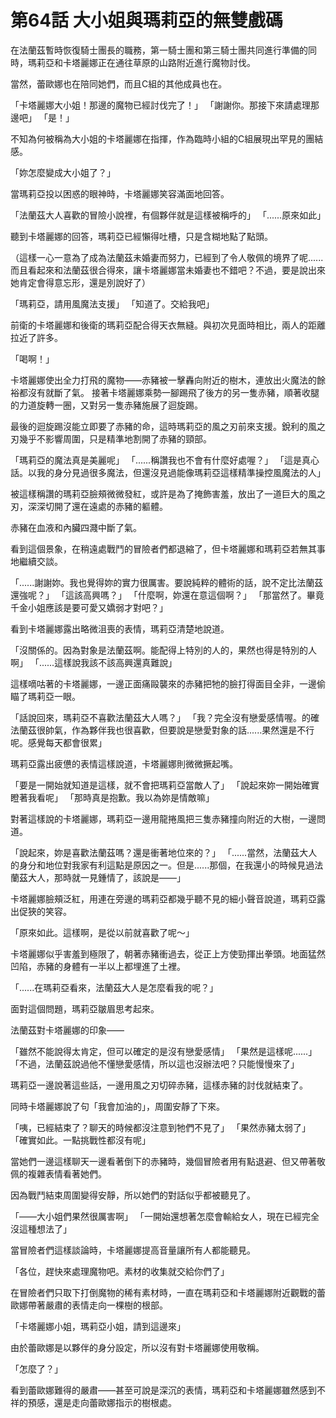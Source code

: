 # 第64話 大小姐與瑪莉亞的無雙戲碼

在法蘭茲暫時恢復騎士團長的職務，第一騎士團和第三騎士團共同進行準備的同時，瑪莉亞和卡塔麗娜正在通往草原的山路附近進行魔物討伐。

當然，蕾歐娜也在陪同她們，而且C組的其他成員也在。

「卡塔麗娜大小姐！那邊的魔物已經討伐完了！」
「謝謝你。那接下來請處理那邊吧」
「是！」

不知為何被稱為大小姐的卡塔麗娜在指揮，作為臨時小組的C組展現出罕見的團結感。

「妳怎麼變成大小姐了？」

當瑪莉亞投以困惑的眼神時，卡塔麗娜笑容滿面地回答。

「法蘭茲大人喜歡的冒險小說裡，有個夥伴就是這樣被稱呼的」
「......原來如此」

聽到卡塔麗娜的回答，瑪莉亞已經懶得吐槽，只是含糊地點了點頭。

（這樣一心一意為了成為法蘭茲未婚妻而努力，已經到了令人敬佩的境界了呢......而且看起來和法蘭茲很合得來，讓卡塔麗娜當未婚妻也不錯吧？不過，要是說出來她肯定會得意忘形，還是別說好了）

「瑪莉亞，請用風魔法支援」
「知道了。交給我吧」

前衛的卡塔麗娜和後衛的瑪莉亞配合得天衣無縫。與初次見面時相比，兩人的距離拉近了許多。

「喝啊！」

卡塔麗娜使出全力打飛的魔物——赤豬被一擊轟向附近的樹木，連放出火魔法的餘裕都沒有就斷了氣。
接著卡塔麗娜乘勢一腳踢飛了後方的另一隻赤豬，順著收腿的力道旋轉一圈，又對另一隻赤豬施展了迴旋踢。

最後的迴旋踢沒能立即要了赤豬的命，這時瑪莉亞的風之刃前來支援。銳利的風之刃幾乎不影響周圍，只是精準地割開了赤豬的頸部。

「瑪莉亞的魔法真是美麗呢」
「......稱讚我也不會有什麼好處喔？」
「這是真心話。以我的身分見過很多魔法，但還沒見過能像瑪莉亞這樣精準操控風魔法的人」

被這樣稱讚的瑪莉亞臉頰微微發紅，或許是為了掩飾害羞，放出了一道巨大的風之刃，深深切開了還在遠處的赤豬的軀體。

赤豬在血液和內臟四濺中斷了氣。

看到這個景象，在稍遠處戰鬥的冒險者們都退縮了，但卡塔麗娜和瑪莉亞若無其事地繼續交談。

「......謝謝妳。我也覺得妳的實力很厲害。要說純粹的體術的話，說不定比法蘭茲還強呢？」
「這該高興嗎？」
「什麼啊，妳還在意這個啊？」
「那當然了。畢竟千金小姐應該是要可愛又嬌弱才對吧？」

看到卡塔麗娜露出略微沮喪的表情，瑪莉亞清楚地說道。

「沒關係的。因為對象是法蘭茲啊。能配得上特別的人的，果然也得是特別的人啊」
「......這樣說我該不該高興還真難說」

這樣嘀咕著的卡塔麗娜，一邊正面痛毆襲來的赤豬把牠的臉打得面目全非，一邊偷瞄了瑪莉亞一眼。

「話說回來，瑪莉亞不喜歡法蘭茲大人嗎？」
「我？完全沒有戀愛感情喔。的確法蘭茲很帥氣，作為夥伴我也很喜歡，但要說是戀愛對象的話......果然還是不行呢。感覺每天都會很累」

瑪莉亞露出疲憊的表情這樣說道，卡塔麗娜則微微撅起嘴。

「要是一開始就知道是這樣，就不會把瑪莉亞當敵人了」
「說起來妳一開始確實瞪著我看呢」
「那時真是抱歉。我以為妳是情敵嘛」

對著這樣說的卡塔麗娜，瑪莉亞一邊用龍捲風把三隻赤豬撞向附近的大樹，一邊問道。

「說起來，妳是喜歡法蘭茲嗎？還是衝著地位來的？」
「......當然，法蘭茲大人的身分和地位對我家有利這點是原因之一。但是......那個，在我還小的時候見過法蘭茲大人，那時就一見鍾情了，該說是——」

卡塔麗娜臉頰泛紅，用連在旁邊的瑪莉亞都幾乎聽不見的細小聲音說道，瑪莉亞露出促狹的笑容。

「原來如此。這樣啊，是從以前就喜歡了呢～」

卡塔麗娜似乎害羞到極限了，朝著赤豬衝過去，從正上方使勁揮出拳頭。地面猛然凹陷，赤豬的身體有一半以上都埋進了土裡。

「......在瑪莉亞看來，法蘭茲大人是怎麼看我的呢？」

面對這個問題，瑪莉亞皺眉思考起來。

法蘭茲對卡塔麗娜的印象——

「雖然不能說得太肯定，但可以確定的是沒有戀愛感情」
「果然是這樣呢......」
「不過，法蘭茲說過他不懂戀愛感情，所以這也沒辦法吧？只能慢慢來了」

瑪莉亞一邊說著這些話，一邊用風之刃切碎赤豬，這樣赤豬的討伐就結束了。

同時卡塔麗娜說了句「我會加油的」，周圍安靜了下來。

「咦，已經結束了？聊天的時候都沒注意到牠們不見了」
「果然赤豬太弱了」
「確實如此。一點挑戰性都沒有呢」

當她們一邊這樣聊天一邊看著倒下的赤豬時，幾個冒險者用有點退避、但又帶著敬佩的複雜表情看著她們。

因為戰鬥結束周圍變得安靜，所以她們的對話似乎都被聽見了。

「——大小姐們果然很厲害啊」
「一開始還想著怎麼會輸給女人，現在已經完全沒這種想法了」

當冒險者們這樣談論時，卡塔麗娜提高音量讓所有人都能聽見。

「各位，趕快來處理魔物吧。素材的收集就交給你們了」

在冒險者們只取下打倒魔物的稀有素材時，一直在瑪莉亞和卡塔麗娜附近觀戰的蕾歐娜帶著嚴肅的表情走向一棵樹的根部。

「卡塔麗娜小姐，瑪莉亞小姐，請到這邊來」

由於蕾歐娜是以夥伴的身分設定，所以沒有對卡塔麗娜使用敬稱。

「怎麼了？」

看到蕾歐娜難得的嚴肅——甚至可說是深沉的表情，瑪莉亞和卡塔麗娜雖然感到不祥的預感，還是走向蕾歐娜指示的樹根處。